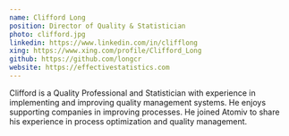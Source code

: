 ```yaml
---
name: Clifford Long
position: Director of Quality & Statistician
photo: clifford.jpg
linkedin: https://www.linkedin.com/in/clifflong
xing: https://www.xing.com/profile/Clifford_Long
github: https://github.com/longcr
website: https://effectivestatistics.com
---
```

Clifford is a Quality Professional and Statistician with experience in implementing and improving quality management systems. He enjoys supporting companies in improving processes. He joined Atomiv to share his experience in process optimization and quality management.